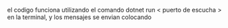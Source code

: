 el codigo funciona utilizando el comando dotnet run < puerto de escucha > en la terminal, y los mensajes se envian colocando <puerto al que se le quiere enviar el mensaje> <mensaje>
